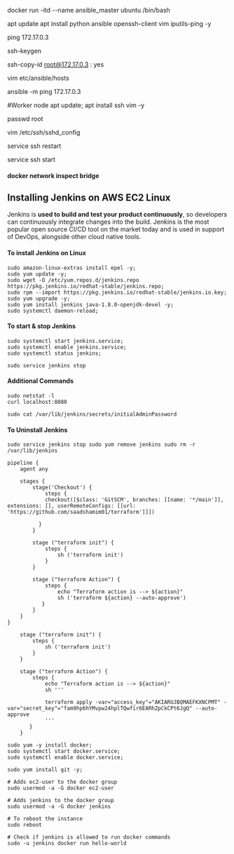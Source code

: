 docker run -itd --name ansible_master ubuntu /bin/bash

apt update
apt install python ansible openssh-client vim iputils-ping -y

ping 172.17.0.3

ssh-keygen

ssh-copy-id root@172.17.0.3 : yes

vim etc/ansible/hosts

ansible -m ping 172.17.0.3



#Worker node
apt update; apt install ssh vim -y

 passwd root

 vim /etc/ssh/sshd_config

 service ssh restart

 service ssh start



 #### docker network inspect bridge





## Installing Jenkins on AWS EC2 Linux

Jenkins is **used to build and test your product continuously**, so developers can continuously integrate changes into the build. Jenkins is the most popular open source CI/CD tool on the market today and is used in support of DevOps, alongside other cloud native tools.

#### To install Jenkins on Linux

```
sudo amazon-linux-extras install epel -y;
sudo yum update -y;
sudo wget -O /etc/yum.repos.d/jenkins.repo     https://pkg.jenkins.io/redhat-stable/jenkins.repo; 
sudo rpm --import https://pkg.jenkins.io/redhat-stable/jenkins.io.key;
sudo yum upgrade -y;
sudo yum install jenkins java-1.8.0-openjdk-devel -y;
sudo systemctl daemon-reload;
```

#### To start & stop Jenkins

```
sudo systemctl start jenkins.service;
sudo systemctl enable jenkins.service;
sudo systemctl status jenkins;

sudo service jenkins stop
```

#### Additional Commands

```
sudo netstat -l
curl localhost:8080

sudo cat /var/lib/jenkins/secrets/initialAdminPassword
```

#### To Uninstall Jenkins

```
sudo service jenkins stop sudo yum remove jenkins sudo rm -r /var/lib/jenkins 
```

```
pipeline {
    agent any

    stages {
        stage('Checkout') {
            steps {
            checkout([$class: 'GitSCM', branches: [[name: '*/main']], extensions: [], userRemoteConfigs: [[url: 'https://github.com/saadshamim01/terraform']]])            

          }
        }
        
        stage ("terraform init") {
            steps {
                sh ('terraform init') 
            }
        }
        
        stage ("terraform Action") {
            steps {
                echo "Terraform action is --> ${action}"
                sh ('terraform ${action} --auto-approve') 
           }
        }
    }
}
```

        stage ("terraform init") {
            steps {
                sh ('terraform init') 
            }
        }
        
        stage ("terraform Action") {
            steps {
                echo "Terraform action is --> ${action}"
                sh '''
                
                terraform apply -var="access_key"="AKIARUJBQMAEFKXNCPMT" -var="secret_key"="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" --auto-approve
                '''
           }
        }

```
sudo yum -y install docker;
sudo systemctl start docker.service;
sudo systemctl enable docker.service;

sudo yum install git -y;
```

```
# Adds ec2-user to the docker group
sudo usermod -a -G docker ec2-user

# Adds jenkins to the docker group
sudo usermod -a -G docker jenkins

# To reboot the instance
sudo reboot 

# Check if jenkins is allowed to run docker commands
sudo -u jenkins docker run hello-world
```


